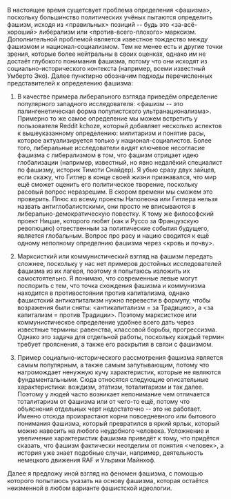 В настоящее время сущетсвует проблема определения <фашизма>, поскольку большинство политических учёных пытаются определить фашизм, исходя из <правильных> позиций -- будь это <за-всё-хороший> либерализм или <против-всего-плохого> марксизм. Дополнительной проблемой является известное тождество между фашизмом и национал-социализмом. Тем не менее есть и другие точки зрения, которые более нейтральны в своих оценках, однако им не достаёт глубокого понимания фашизма, потому что они исходят из социально-исторического контекста (например, всеми известный Умберто Эко). Далее пунктирно обозначим подходы перечисленных представителей к определению фашизма:

1. В качестве примера либерального взгляда приведём определение популярного западного исследователя: <фашизм -- это палингенетическая форма популистского ультранационализма>. Примерно то же самое определение мы можем встретить у пользователя Reddit kchoze, который добавляет несколько аспектов к вышеуказанному определению: милитаризм и понятие расы, которое актуализируется только у национал-социалистов. Более того, либеральные исследователи видят ключевое несогласие фашизма с либерализмом в том, что фашизм отрицает идею глобализации (например, известный, но явно недалёкий специалист по фашизму, историк Тимоти Снайдер). Я убью сразу двух зайцев, если скажу, что Гитлер в конце своей жизни признавался, что мир ещё сможет оценить его политическое творение, поскольку расовый вопрос неразрешим. В скором времени мы сможем это проверить. Плюс ко всему проекты Наполеона или Гитлера нельзя назвать антиглобалистскими, они просто не вписываются в либерально-демократическую повестку. К тому же философский проект Ницше, которого любят (как и Руссо за Французскую революцию) отвественным за политические события будущего, является глобальным. Вопрос про расу и нацию сводится к ещё одному неполному определнию фашизма через <кровь и почву>. 

2. Марксисткий или коммунистический взгляд на фашизм передать сложнее, поскольку у нас нет примеров достойных исследователей фашизма из их лагеря, поэтому я попытаюсь изложить их самостоятельно. Я понимаю, что современные левые могут поспорить с тем, что точка схождения фашизма и коммунизма находится в противостоянии против капитализма, однако фашистский антикапитализм нужно перевести в формулу, чтобы возражения были сняты: <антикапитализм = за Традицию>, а <за капитализм = против Традиции>. Поэтому марксисткое или коммунистическое определение удобнее всего дать через известные термины: равенства, классовой борьбы, прогрессизма. Однако это задача для отдельной работы, поскольку каждый термин требует прояснения, а также его раскрытия в связи с фашизмом. 

3. Пример социально-исторического рассмотрения фашизма является самым популярным, а также самым запутывающим, потому что нагромождает ненужную кучу характеристик, которые не являются фундаментальными. Сюда относятся следующие описательные характеристики: вождизм, этатизм, тоталитаризм и так далее. Поэтому у людей часто возникает непонимание чем отличается тоталитаризм от фашизма или от чего-то ещё, потому что объяснения отдельных черт недостаточно -- это не работает. Именно отсюда произрастают корни повседневного или бытового понимания фашизма, который превратился в яркий ярлык, который можно навесить на любого неудобного человека. Усложнение и увеличение характеристик фашизма приведёт к тому, что придётся сказать, что фашизм фактически неотделим от понятия <человек>, а история уже знает подобные случаи, например, деятельность немецкого движения RAF и Ульрики Майнхоф.   

Далее я предложу иной взгляд на феномен фашизма, с помощью которого попытаюсь указать на основу фашизма, которая остаётся неизменной в любом варианте фашистской идеологии. 